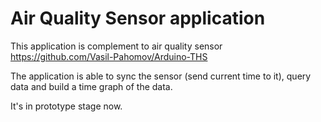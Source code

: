 
Air Quality Sensor application
===================================

This application is complement to air quality sensor https://github.com/Vasil-Pahomov/Arduino-THS

The application is able to sync the sensor (send current time to it), query data and build a time graph of the data.

It's in prototype stage now.

